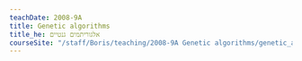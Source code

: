 ```yaml
---
teachDate: 2008-9A
title: Genetic algorithms
title_he: אלגוריתמים גנטיים
courseSite: "/staff/Boris/teaching/2008-9A Genetic algorithms/genetic_algorithms_2008.ppt"
---
```

